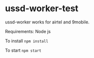 # ussd-worker-test

ussd-worker works for airtel and 9mobile.

Requirements: Node js

To install ``npm install``

To start ``npm start``